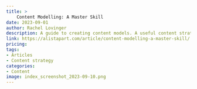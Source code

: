 ```yaml
---
title: >
    Content Modelling: A Master Skill
date: 2023-09-01
author: Rachel Lovinger
description: A guide to creating content models. A useful content strategy tool that helps you visualise all the different types of content you will have for a given project and how they relate to one another.
link: https://alistapart.com/article/content-modelling-a-master-skill/
pricing: 
tags: 
- Articles
- Content strategy
categories: 
- Content
image: index_screenshot_2023-09-10.png
---
```

